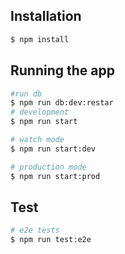 
## Installation

```bash
$ npm install
```

## Running the app

```bash
#run db 
$ npm run db:dev:restar
# development
$ npm run start

# watch mode
$ npm run start:dev

# production mode
$ npm run start:prod

```

## Test

```bash
# e2e tests
$ npm run test:e2e
```

